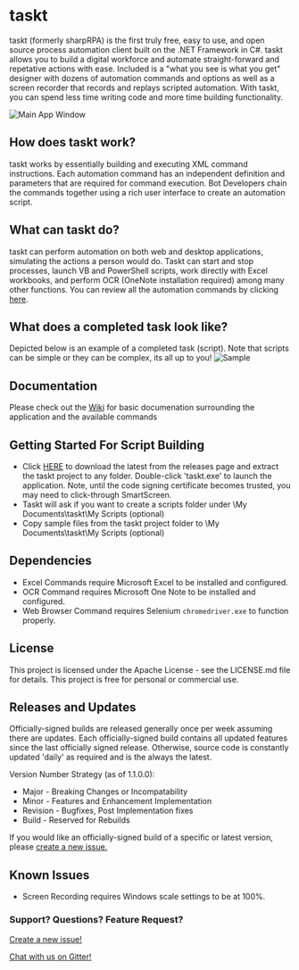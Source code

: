 
# taskt
taskt (formerly sharpRPA) is the first truly free, easy to use, and open source process automation client built on the .NET Framework in C#.  taskt allows you to build a digital workforce and automate straight-forward and repetative actions with ease.  Included is a "what you see is what you get" designer with dozens of automation commands and options as well as a screen recorder that records and replays scripted automation. With taskt, you can spend less time writing code and more time building functionality.

![Main App Window](http://www.taskt.net/assets/images/RPAsample.gif)

## How does taskt work?
taskt works by essentially building and executing XML command instructions.  Each automation command has an independent definition and parameters that are required for command execution.  Bot Developers chain the commands together using a rich user interface to create an automation script.

## What can taskt do?
taskt can perform automation on both web and desktop applications, simulating the actions a person would do. Taskt can start and stop processes, launch VB and PowerShell scripts, work directly with Excel workbooks, and perform OCR (OneNote installation required) among many other functions.  You can review all the automation commands by clicking [here](https://github.com/saucepleez/taskt/wiki/Automation-Commands).

## What does a completed task look like?
Depicted below is an example of a completed task (script). Note that scripts can be simple or they can be complex, its all up to you!
![Sample](https://i.imgur.com/fbi8JrB.png)

## Documentation
Please check out the [Wiki](https://github.com/saucepleez/taskt/wiki) for basic documenation surrounding the application and the available commands

## Getting Started For Script Building
- Click [HERE](https://github.com/saucepleez/taskt/releases/) to download the latest from the releases page and extract the taskt project to any folder.  Double-click 'taskt.exe' to launch the application. Note, until the code signing certificate becomes trusted, you may need to click-through SmartScreen.
- Taskt will ask if you want to create a scripts folder under \My Documents\taskt\My Scripts (optional)
- Copy sample files from the taskt project folder to \My Documents\taskt\My Scripts (optional)

## Dependencies
- Excel Commands require Microsoft Excel to be installed and configured.
- OCR Command requires Microsoft One Note to be installed and configured.
- Web Browser Command requires Selenium `chromedriver.exe` to function properly.

## License
This project is licensed under the Apache License - see the LICENSE.md file for details.  This project is free for personal or commercial use.

## Releases and Updates
Officially-signed builds are released generally once per week assuming there are updates.  Each officially-signed build contains all updated features since the last officially signed release.  Otherwise, source code is constantly updated 'daily' as required and is the always the latest.

Version Number Strategy (as of 1.1.0.0):
- Major - Breaking Changes or Incompatability
- Minor - Features and Enhancement Implementation
- Revision - Bugfixes, Post Implementation fixes
- Build - Reserved for Rebuilds

If you would like an officially-signed build of a specific or latest version, please [create a new issue.](https://github.com/saucepleez/taskt/issues/new)

## Known Issues
- Screen Recording requires Windows scale settings to be at 100%.

### Support? Questions? Feature Request?
 [Create a new issue!](https://github.com/saucepleez/taskt/issues/new)
 
 [Chat with us on Gitter!](https://gitter.im/taskt-rpa/Lobby)
